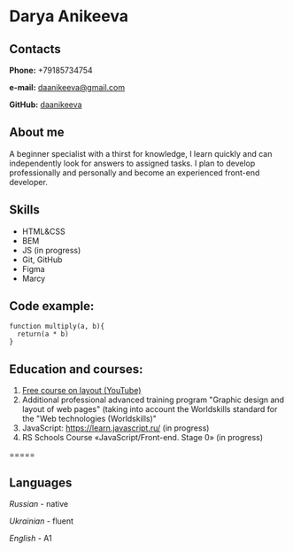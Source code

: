 # Darya Anikeeva #


## Contacts ##
**Phone:** +79185734754

**e-mail:** daanikeeva@gmail.com

**GitHub:** [daanikeeva](https://github.com/daanikeeva)


## About me
A beginner specialist with a thirst for knowledge, I learn quickly and can independently look for answers to assigned tasks. I plan to develop professionally and personally and become an experienced front-end developer.


## Skills
* HTML&CSS
* BEM
* JS (in progress)
* Git, GitHub
* Figma
* Marcy


## Code example:
```
function multiply(a, b){
  return(a * b)
}
```


## Education and courses:
1. [Free course on layout (YouTube)](https://www.youtube.com/watch?v=yJcCKuxfb2o&list=PLM6XATa8CAG4F9nAIYNS5oAiPotxwLFIr)
2. Additional professional advanced training program "Graphic design and layout of web pages" (taking into account the Worldskills standard for the "Web technologies (Worldskills)" 
3. JavaScript: https://learn.javascript.ru/ (in progress)
4. RS Schools Course «JavaScript/Front-end. Stage 0» (in progress)

=====
## Languages
*Russian* - native

*Ukrainian* - fluent

*English* - A1